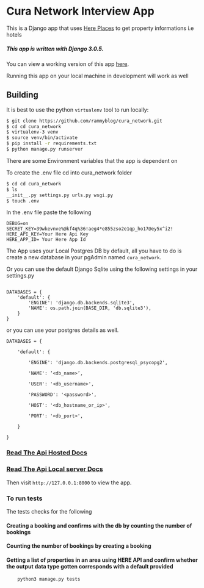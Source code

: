 # Cura Network Interview App

This is a Django app that uses
[Here Places](https://www.here.com/) to get property informations i.e hotels

##### This app is written with Django 3.0.5.

You can view a working version of this app
[here](https://curanetwork.herokuapp.com/).

Running this app on your local machine in development will work as
well

## Building

It is best to use the python `virtualenv` tool to run locally:

```sh
$ git clone https://github.com/rammyblog/cura_network.git
$ cd cd cura_network
$ virtualenv-3 venv
$ source venv/bin/activate
$ pip install -r requirements.txt
$ python manage.py runserver
```

There are some Environment variables that the app is dependent on

To create the .env file cd into cura_network folder

```sh
$ cd cd cura_network
$ ls
__init__.py settings.py urls.py wsgi.py
$ touch .env
```

In the .env file paste the following

```
DEBUG=on
SECRET_KEY=39wkevnve%@kf4q%36!aeg4*e855zso2e1qp_ho17@ey5x^i2!
HERE_API_KEY=Your Here Api Key
HERE_APP_ID= Your Here App Id
```

The App uses your Local Postgres DB by default, all you have to do is create a new
database in your pgAdmin named `cura_network`.

Or you can use the default Django Sqlite using the following settings
in your settings.py

```

DATABASES = {
    'default': {
        'ENGINE': 'django.db.backends.sqlite3',
        'NAME': os.path.join(BASE_DIR, 'db.sqlite3'),
    }
}
```

or you can use your postgres details as well.

```
DATABASES = {

    'default': {

        'ENGINE': 'django.db.backends.postgresql_psycopg2',

        'NAME': ‘<db_name>’,

        'USER': '<db_username>',

        'PASSWORD': '<password>',

        'HOST': '<db_hostname_or_ip>',

        'PORT': '<db_port>',

    }

}

```

### [Read The Api Hosted Docs](https://curanetwork.herokuapp.com/docs/)

### [Read The Api Local server Docs](http://127.0.0.1:8000/docs/)

Then visit `http://127.0.0.1:8000` to view the app.

### To run tests

The tests checks for the following

#### Creating a booking and confirms with the db by counting the number of bookings

#### Counting the number of bookings by creating a booking

#### Getting a list of properties in an area using HERE API and confirm whether the output data type gotten corresponds with a default provided

```
    python3 manage.py tests
```
